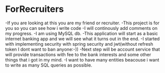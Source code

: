# ForRecruiters
-If you are looking at this you are my friend or recruiter.
-This project is for you so you can see how i write code
-I will continously add comments on my progress.
-I am using MySQL db.
-This application will start as a basic internet banking app and we will see what it turns out in the end.
-I started with implementing security with spring security and jwt(without refresh token I dont want to ban anyone:-))
-Next step will be account service that will provide transactions with fee to the bank interests and some other things that i got in my mind.
-I want to have many entities beacouse i want to write as many SQL queries as possible.
